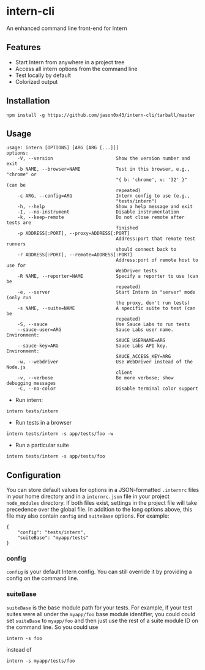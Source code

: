 # intern-cli

An enhanced command line front-end for Intern

## Features

* Start Intern from anywhere in a project tree
* Access all intern options from the command line
* Test locally by default
* Colorized output

## Installation

`npm install -g https://github.com/jason0x43/intern-cli/tarball/master`

## Usage

```
usage: intern [OPTIONS] [ARG [ARG [...]]]
options:
    -V, --version                       Show the version number and exit
    -b NAME, --browser=NAME             Test in this browser, e.g., "chrome" or
                                        "{ b: 'chrome', v: '32' }" (can be
                                        repeated)
    -c ARG, --config=ARG                Intern config to use (e.g.,
                                        "tests/intern")
    -h, --help                          Show a help message and exit
    -I, --no-instrument                 Disable instrumentation
    -k, --keep-remote                   Do not close remote after tests are
                                        finished
    -p ADDRESS[:PORT], --proxy=ADDRESS[:PORT]
                                        Address:port that remote test runners
                                        should connect back to
    -r ADDRESS[:PORT], --remote=ADDRESS[:PORT]
                                        Address:port of remote host to use for
                                        WebDriver tests
    -R NAME, --reporter=NAME            Specify a reporter to use (can be
                                        repeated)
    -e, --server                        Start Intern in "server" mode (only run
                                        the proxy, don't run tests)
    -s NAME, --suite=NAME               A specific suite to test (can be
                                        repeated)
    -S, --sauce                         Use Sauce Labs to run tests
    --sauce-user=ARG                    Sauce Labs user name. Environment:
                                        SAUCE_USERNAME=ARG
    --sauce-key=ARG                     Sauce Labs API key. Environment:
                                        SAUCE_ACCESS_KEY=ARG
    -w, --webdriver                     Use WebDriver instead of the Node.js
                                        client
    -v, --verbose                       Be more verbose; show debugging messages
    -C, --no-color                      Disable terminal color support
```

* Run intern:

`intern tests/intern`

* Run tests in a browser

`intern tests/intern -s app/tests/foo -w`

* Run a particular suite

`intern tests/intern -s app/tests/foo`

## Configuration

You can store default values for options in a JSON-formatted `.internrc` files in your home directory and in a `internrc.json` file in your project `node_modules` directory. If both files exist, settings in the project file will take precedence over the global file. In addition to the long options above, this file may also contain `config` and `suiteBase` options. For example:

```
{
    "config": "tests/intern",
	"suiteBase": "myapp/tests"
}
```

### config

`config` is your default Intern config. You can still override it by providing a config on the command line.

### suiteBase

`suiteBase` is the base module path for your tests. For example, if your test suites were all under the `myapp/foo` base module identifier, you could could set `suiteBase` to `myapp/foo` and then just use the rest of a suite module ID on the command line. So you could use

`intern -s foo`

instead of

`intern -s myapp/tests/foo`
